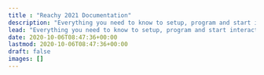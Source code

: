 ```yaml
---
title : "Reachy 2021 Documentation"
description: "Everything you need to know to setup, program and start interacting with your Reachy!"
lead: "Everything you need to know to setup, program and start interacting with your Reachy!"
date: 2020-10-06T08:47:36+00:00
lastmod: 2020-10-06T08:47:36+00:00
draft: false
images: []
---
```

